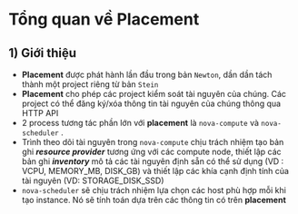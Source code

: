 # Tổng quan về Placement
## **1) Giới thiệu**
- **Placement** được phát hành lần đầu trong bản `Newton`, dần dần tách thành một project riêng từ bản `Stein`
- **Placement** cho phép các project kiểm soát tài nguyên của chúng. Các project có thể đăng ký/xóa thông tin tài nguyên của chúng thông qua HTTP API
- 2 process tương tác phần lớn với **placement** là `nova-compute` và `nova-scheduler` .
- Trình theo dõi tài nguyên trong `nova-compute` chịu trách nhiệm tạo bản ghi ***resource provider*** tương ứng với các compute node, thiết lập các bản ghi ***inventory*** mô tả các tài nguyên định sẵn có thể sử dụng (VD : VCPU, MEMORY_MB, DISK_GB) và thiết lập các khía cạnh định tính của tài nguyên (VD: STORAGE_DISK_SSD)
- `nova-scheduler` sẽ chịu trách nhiệm lựa chọn các host phù hợp mỗi khi tạo instance. Nó sẽ tính toán dựa trên các thông tin có trên **placement**
